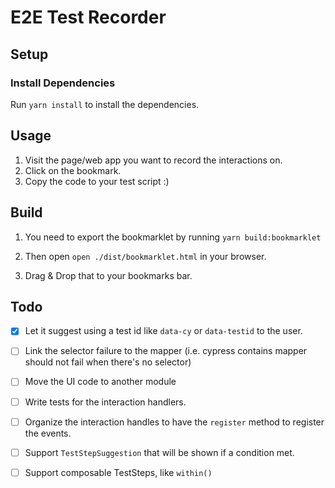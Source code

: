 # E2E Test Recorder

## Setup

### Install Dependencies

Run `yarn install` to install the dependencies.


## Usage

1. Visit the page/web app you want to record the interactions on.
2. Click on the bookmark.
3. Copy the code to your test script :)

## Build

1. You need to export the bookmarklet by running `yarn build:bookmarklet`

2. Then open `open ./dist/bookmarklet.html` in your browser.

3. Drag & Drop that to your bookmarks bar.


## Todo

- [x] Let it suggest using a test id like `data-cy` or `data-testid` to the user.

- [ ] Link the selector failure to the mapper (i.e. cypress contains mapper should not fail when there's no selector)

- [ ] Move the UI code to another module

- [ ] Write tests for the interaction handlers.

- [ ] Organize the interaction handles to have the `register` method to register the events.

- [ ] Support `TestStepSuggestion` that will be shown if a condition met.

- [ ] Support composable TestSteps, like `within()`
